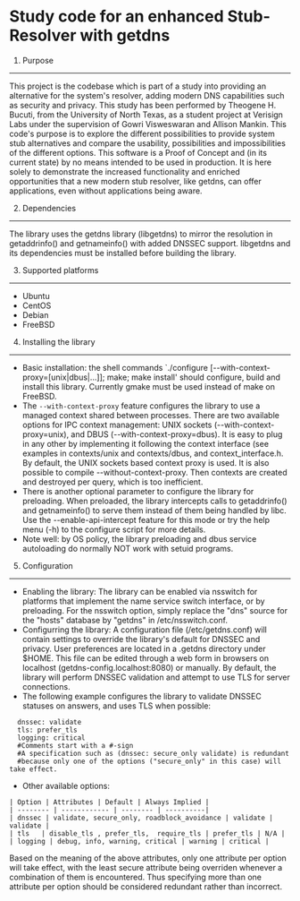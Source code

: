 Study code for an enhanced Stub-Resolver with getdns
====================================================

1. Purpose
__________
  This project is the codebase which is part of a study into providing an alternative for the system's resolver, adding modern DNS capabilities such as security and privacy.
  This study has been performed by Theogene H. Bucuti, from the University of North Texas, as a student project at Verisign Labs under the supervision of Gowri Visweswaran and Allison Mankin.
  This code's purpose is to explore the different possibilities to provide system stub alternatives and compare the usability, possibilities and impossibilities of the different options.
  This software is a Proof of Concept and (in its current state) by no means intended to be used in production.
  It is here solely to demonstrate the increased functionality and enriched opportunities that a new modern stub resolver, like getdns, can offer applications, even without applications being aware.

2. Dependencies
_______________
  The library uses the getdns library (libgetdns) to mirror the resolution in getaddrinfo() and getnameinfo() with added DNSSEC support.
libgetdns and its dependencies must be installed before building the library.

3. Supported platforms
______________________
  - Ubuntu
  - CentOS
  - Debian
  - FreeBSD

4. Installing the library
_________________________
  - Basic installation: the shell commands `./configure [--with-context-proxy=[unix|dbus|...]]; make; make install' should configure, build and install this library. Currently gmake must be used instead of make on FreeBSD.
  - The ``--with-context-proxy`` feature configures the library to use a managed context shared between processes.  There are two available options for IPC context management: UNIX sockets (--with-context-proxy=unix), and DBUS (--with-context-proxy=dbus). It is easy to plug in any other by implementing it following the context interface (see examples in contexts/unix and contexts/dbus, and context_interface.h.  By default, the UNIX sockets based context proxy is used.   It is also possible to compile --without-context-proxy.  Then contexts are created and destroyed per query, which is too inefficient. 
  - There is another optional parameter to configure the library for preloading. When preloaded, the library intercepts calls to getaddrinfo() and getnameinfo() to serve them instead of them being handled by libc.
Use the --enable-api-intercept feature for this mode or try the help menu (-h) to the configure script for more details.
  - Note well: by OS policy, the library preloading and dbus service autoloading do normally NOT work with setuid programs.

5. Configuration
__________________________
  - Enabling the library:
The library can be enabled via nsswitch for platforms that implement the name service switch interface, or by preloading. For the nsswitch option, simply replace the "dns" source for the "hosts" database by "getdns" in /etc/nsswitch.conf.
  - Configurring the library:
A configuration file (/etc/getdns.conf) will contain settings to override the library's default for DNSSEC and privacy.
User preferences are located in a .getdns directory under $HOME. This file can be edited through a web form in browsers on localhost (getdns-config.localhost:8080) or manually.
By default, the library will perform DNSSEC validation and attempt to use TLS for server connections.
  -   The following example configures the library to validate DNSSEC statuses on answers, and uses TLS when possible:
```
  dnssec: validate
  tls: prefer_tls
  logging: critical
  #Comments start with a #-sign
  #A specification such as (dnssec: secure_only validate) is redundant 
  #because only one of the options ("secure_only" in this case) will take effect.
```
  
  -   Other available options:
    
    | Option | Attributes | Default | Always Implied |
    | -------- | ------------ | -------- | ----------|
    | dnssec | validate, secure_only, roadblock_avoidance | validate | validate |
    | tls   | disable_tls , prefer_tls,  require_tls | prefer_tls | N/A |
    | logging | debug, info, warning, critical | warning | critical |

Based on the meaning of the above attributes, only one attribute per option will take effect, with the least secure attribute being overriden whenever a combination of them is encountered. Thus specifying more than one attribute per option should be considered redundant rather than incorrect.


